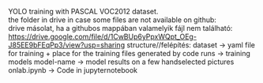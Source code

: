 YOLO training with PASCAL VOC2012 dataset.  
the folder in drive in case some files are not available on github:  
drive másolat, ha a githubos mappában valamelyik fájl nem található:  
https://drive.google.com/file/d/1CwBUp6yPpxWQpt_OEg-J85EE9bFEqPp3/view?usp=sharing
structure//felépítés:
dataset -> yaml file for training + place for the training files generated by code
runs -> training models
model-name -> model results on a few handselected pictures
onlab.ipynb -> Code in jupyternotebook

